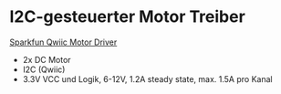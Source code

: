 # I2C-gesteuerter Motor Treiber

[Sparkfun Qwiic Motor Driver](https://www.sparkfun.com/products/15451)
* 2x DC Motor
* I2C (Qwiic)
* 3.3V VCC und Logik, 6-12V, 1.2A steady state, max. 1.5A pro Kanal
